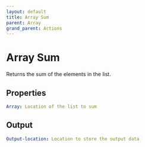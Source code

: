 ```yaml
---
layout: default
title: Array Sum
parent: Array
grand_parent: Actions
---
```

# Array Sum
Returns the sum of the elements in the list.

## Properties
```yaml
Array: Location of the list to sum
```

## Output
```yaml
Output-location: Location to store the output data
```
